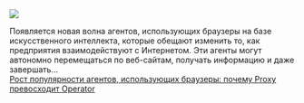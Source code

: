 <!--2025-02-24 14:12:58-->
<div class="yb">
  <div class="rss smaller1 habr"><img src="https://habrastorage.org/getpro/habr/upload_files/88d/46f/631/88d46f631b76d739c23cbc3aa680f986.png" /><p>Появляется новая волна агентов, использующих браузеры на базе искусственного интеллекта, которые обещают изменить то, как предприятия взаимодействуют с Интернетом.&nbsp;Эти агенты могут автономно перемещаться по веб-сайтам, получать информацию и даже завершать... <br><a class="light" href="https://habr.com/ru/companies/bothub/news/885358/?utm_source=habrahabr&utm_medium=rss&utm_campaign=885358">Рост популярности агентов, использующих браузеры: почему Proxy превосходит Operator</a></div>
</div>

